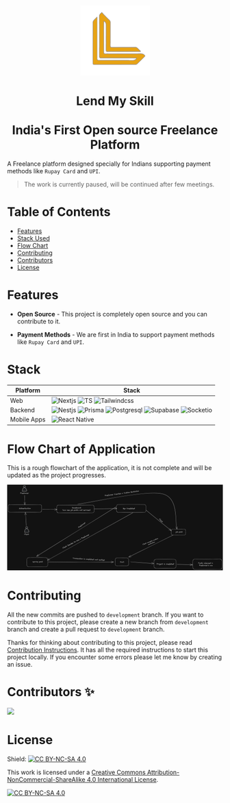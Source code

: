 <p align="center">
<img src="./assets/lms-logo.png" />
</p>

<h1 align="center">
 Lend My Skill <br/><br/>
  India's First Open source Freelance Platform
</h1>

A Freelance platform designed specially for Indians supporting payment methods like `Rupay Card` and `UPI`.

> The work is currently paused, will be continued after few meetings. 

# Table of Contents

- [Features](#features)
- [Stack Used](#stack)
- [Flow Chart](#flow-chart-of-application)
- [Contributing](#contributing)
- [Contributors](#contributors-)
- [License](#license)

# Features

- **Open Source** - This project is completely open source and you can contribute to it.

- **Payment Methods** - We are first in India to support payment methods like `Rupay Card` and `UPI`.

# Stack

| Platform    | Stack                                                                                                                                                                                                                                                                                                                                                                                                                                                                                                                                                    |
| ----------- | -------------------------------------------------------------------------------------------------------------------------------------------------------------------------------------------------------------------------------------------------------------------------------------------------------------------------------------------------------------------------------------------------------------------------------------------------------------------------------------------------------------------------------------------------------- |
| Web         | ![Nextjs](https://img.shields.io/badge/next.js-000000?style=for-the-badge&logo=nextdotjs&logoColor=white) ![TS](https://img.shields.io/badge/TypeScript-007ACC?style=for-the-badge&logo=typescript&logoColor=white) ![Tailwindcss](https://img.shields.io/badge/Tailwind_CSS-38B2AC?style=for-the-badge&logo=tailwind-css&logoColor=white)                                                                                                                                                                                                               |
| Backend     | ![Nestjs](https://img.shields.io/badge/nestjs-E0234E?style=for-the-badge&logo=nestjs&logoColor=white) ![Prisma](https://img.shields.io/badge/Prisma-3982CE?style=for-the-badge&logo=Prisma&logoColor=white) ![Postgresql](https://img.shields.io/badge/PostgreSQL-316192?style=for-the-badge&logo=postgresql&logoColor=white) ![Supabase](https://img.shields.io/badge/Supabase-181818?style=for-the-badge&logo=supabase&logoColor=white) ![Socketio](https://img.shields.io/badge/Socket.io-010101?&style=for-the-badge&logo=Socket.io&logoColor=white) |
| Mobile Apps | ![React Native](https://img.shields.io/badge/React%20Native-484d5b?style=for-the-badge&logo=React&logoColor=61dafb)                                                                                                                                                                                                                                                                                                                                                                                                                                
# Flow Chart of Application

This is a rough flowchart of the application, it is not complete and will be updated as the project progresses.

![Flow Chart](./assets/flowchart.png)

# Contributing

All the new commits are pushed to `development` branch. If you want to contribute to this project, please create a new branch from `development` branch and create a pull request to `development` branch.

Thanks for thinking about contributing to this project, please read [Contribution Instructions](/CONTRIBUTING.md). It has all the required instructions to start this project locally. If you encounter some errors please let me know by creating an issue.

# Contributors ✨

<a href="https://github.com/phantomknight287/lend-my-skill/graphs/contributors">
  <img src="https://contrib.rocks/image?repo=phantomknight287/lend-my-skill" />
</a>

# License

Shield: [![CC BY-NC-SA 4.0][cc-by-nc-sa-shield]][cc-by-nc-sa]

This work is licensed under a
[Creative Commons Attribution-NonCommercial-ShareAlike 4.0 International License][cc-by-nc-sa].

[![CC BY-NC-SA 4.0][cc-by-nc-sa-image]][cc-by-nc-sa]

[cc-by-nc-sa]: http://creativecommons.org/licenses/by-nc-sa/4.0/
[cc-by-nc-sa-image]: https://licensebuttons.net/l/by-nc-sa/4.0/88x31.png
[cc-by-nc-sa-shield]: https://img.shields.io/badge/License-CC%20BY--NC--SA%204.0-lightgrey.svg
